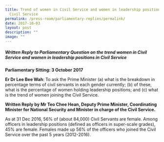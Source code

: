 ```yaml
---
title: Trend of women in Civil Service and women in leadership positions in
  Civil Service
permalink: /press-room/parliamentary-replies/permalink/
date: 2017-10-03
layout: post
description: ""
image: ""
---
```

##### Written Reply to Parliamentary Question on the trend women in Civil Service and women in leadership positions in Civil Service

**Parliamentary Sitting: 3 October 2017**  
  
**Er Dr Lee Bee Wah**: To ask the Prime Minister (a) what is the breakdown in percentage terms of civil servants in each gender currently; (b) of these, what is the percentage of women holding leadership positions; and (c) what is the trend of women joining the Civil Service.  
  
**Written Reply by Mr Teo Chee Hean, Deputy Prime Minister, Coordinating Minister for National Security and Minister in charge of the Civil Service.**  
  
As at 31 Dec 2016, 56% of (about 84,000) Civil Servants are female. Among officers in leadership positions (defined as officers in super-scale grades), 45% are female. Females made up 56% of the officers who joined the Civil Service over the past 5 years (2012-2016).